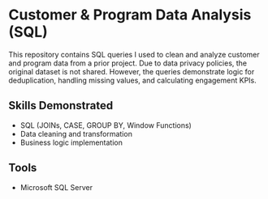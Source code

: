 # Customer & Program Data Analysis (SQL)

This repository contains SQL queries I used to clean and analyze customer and program data from a prior project. Due to data privacy policies, the original dataset is not shared. However, the queries demonstrate logic for deduplication, handling missing values, and calculating engagement KPIs.

## Skills Demonstrated
- SQL (JOINs, CASE, GROUP BY, Window Functions)
- Data cleaning and transformation
- Business logic implementation

## Tools
- Microsoft SQL Server
